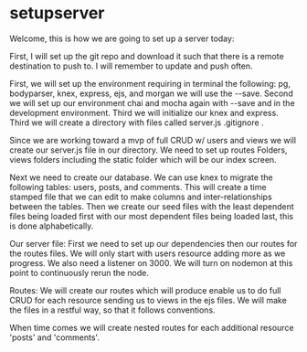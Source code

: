 # setupserver
Welcome, this is how we are going to set up a server today:

First, I will set up the git repo and download it such that there is a remote destination to push to. I will remember to update and push often. 



First, we will set up the environment requiring in terminal the following: pg, bodyparser, knex, express, ejs, and morgan we will use the --save.
Second we will set up our environment chai and mocha again with --save and in the development environment.
Third we will initialize our knex and express.
Third we will create a directory with files called server.js .gitignore .

Since we are working toward a mvp of full CRUD w/ users and views we will create our server.js file in our directory. We need to set up routes Folders, views folders including the static folder which will be our index screen.

Next we need to create our database.
We can use knex to migrate the following tables: users, posts, and comments. This will create a time stamped file that we can edit to make columns and inter-relationships between the tables.
Then we create our seed files with the least dependent files being loaded first with our most dependent files being loaded last, this is done alphabetically.

Our server file: First we need to set up our dependencies then our routes for the routes files. We will only start with users resource adding more as we progress. We also need a listener on 3000. We will turn on nodemon at this point to continuously rerun the node.

Routes: We will create our routes which will produce enable us to do full CRUD for each resource sending us to views in the ejs files. We will make the files in a restful way, so that it follows conventions.

When time comes we will create nested routes for each additional resource 'posts' and 'comments'.


